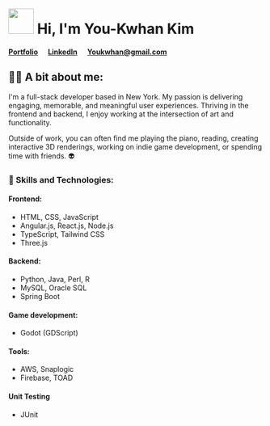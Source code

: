 # <img src="https://raw.githubusercontent.com/MartinHeinz/MartinHeinz/master/wave.gif" width="50" height="50"/> Hi, I'm You-Kwhan Kim

#### <a href="https://youkwhankim.netlify.app/" target="_blank">Portfolio</a>&nbsp;&nbsp;&nbsp;&nbsp;&nbsp;&nbsp;<a href="https://www.linkedin.com/in/Youkwhan/" target="_blank">LinkedIn</a>&nbsp;&nbsp;&nbsp;&nbsp;&nbsp;&nbsp;<a href="mailto: Youkwhan@gmail.com" target="_blank">Youkwhan@gmail.com</a>

## 🙋‍♂️ A bit about me:
I'm a full-stack developer based in New York. My passion is delivering engaging, memorable, and meaningful user experiences. Thriving in the frontend and backend, I enjoy working at the intersection of art and functionality.

Outside of work, you can often find me playing the piano, reading, creating interactive 3D renderings, working on indie game development, or spending time with friends. 👽 

### 🚀 Skills and Technologies:
#### Frontend:
- HTML, CSS, JavaScript
- Angular.js, React.js, Node.js
- TypeScript, Tailwind CSS
- Three.js
#### Backend:
- Python, Java, Perl, R
- MySQL, Oracle SQL
- Spring Boot
#### Game development:
- Godot (GDScript)
#### Tools:
- AWS, Snaplogic
- Firebase, TOAD
#### Unit Testing
- JUnit

